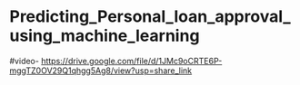 # Predicting_Personal_loan_approval_using_machine_learning
#video- https://drive.google.com/file/d/1JMc9oCRTE6P-mggTZ0OV29Q1qhgg5Ag8/view?usp=share_link